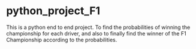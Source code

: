 # python_project_F1
This is a python end to end project.
To find the probabilities of winning the championship for each driver, and also to finally find the winner of the F1 Championship according to the probabilities.
